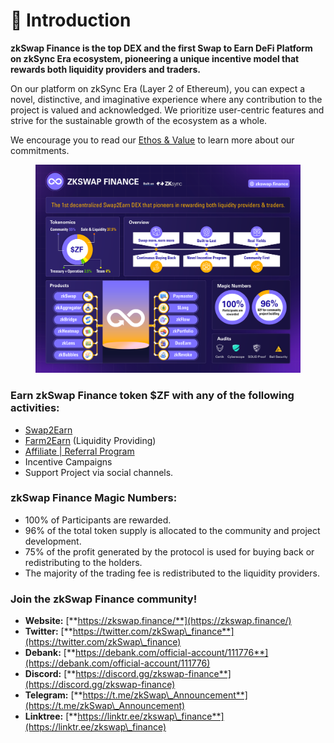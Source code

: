# 👋 Introduction

**zkSwap Finance is the top DEX and the first Swap to Earn DeFi Platform on zkSync Era ecosystem, pioneering a unique incentive model that rewards both liquidity providers and traders.**

On our platform on zkSync Era (Layer 2 of Ethereum), you can expect a novel, distinctive, and imaginative experience where any contribution to the project is valued and acknowledged. We prioritize user-centric features and strive for the sustainable growth of the ecosystem as a whole.

We encourage you to read our [Ethos & Value](https://docs.zkswap.finance/resources/about-us) to learn more about our commitments.

<figure><img src=".gitbook/assets/zkswap_finance_2.png" alt=""><figcaption></figcaption></figure>

### Earn zkSwap Finance token $ZF with any of the following activities:

* [Swap2Earn](highlights/swap2earn.md)
* [Farm2Earn](highlights/farm2earn.md) (Liquidity Providing)
* [Affiliate | Referral Program](highlights/affiliate-or-referral-program.md)
* Incentive Campaigns
* Support Project via social channels.

### zkSwap Finance Magic Numbers:

* 100% of Participants are rewarded.
* 96% of the total token supply is allocated to the community and project development.
* 75% of the profit generated by the protocol is used for buying back or redistributing to the holders.
* The majority of the trading fee is redistributed to the liquidity providers.

### Join the zkSwap Finance community!

* **Website:** [**https://zkswap.finance/**](https://zkswap.finance/)
* **Twitter:** [**https://twitter.com/zkSwap\_finance**](https://twitter.com/zkSwap\_finance)
* **Debank:** [**https://debank.com/official-account/111776**](https://debank.com/official-account/111776)
* **Discord:** [**https://discord.gg/zkswap-finance**](https://discord.gg/zkswap-finance)
* **Telegram:** [**https://t.me/zkSwap\_Announcement**](https://t.me/zkSwap\_Announcement)
* **Linktree:** [**https://linktr.ee/zkswap\_finance**](https://linktr.ee/zkswap\_finance)


